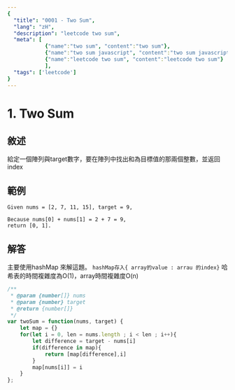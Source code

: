```yaml
---
{
  "title": "0001 - Two Sum",
  "lang": "zH",
  "description": "leetcode two sum",
  "meta": [
            {"name":"two sum", "content":"two sum"},
            {"name":"two sum javascript", "content":"two sum javascript"},
            {"name":"leetcode two sum", "content":"leetcode two sum"}
            ],
  "tags": ['leetcode']
}
---
```

# 1. Two Sum

## 敘述
給定一個陣列與target數字，要在陣列中找出和為目標值的那兩個整數，並返回index

## 範例
```
Given nums = [2, 7, 11, 15], target = 9,

Because nums[0] + nums[1] = 2 + 7 = 9,
return [0, 1].
```

## 解答
主要使用hashMap 來解這題。
`hashMap存入{ array的value : arrau 的index}`
哈希表的時間複雜度為O(1)，array時間複雜度O(n)
```javascript
/**
 * @param {number[]} nums
 * @param {number} target
 * @return {number[]}
 */
var twoSum = function(nums, target) {
    let map = {}
    for(let i = 0, len = nums.length ; i < len ; i++){
        let difference = target - nums[i]
        if(difference in map){
            return [map[difference],i] 
        }
        map[nums[i]] = i
    }
};
```
